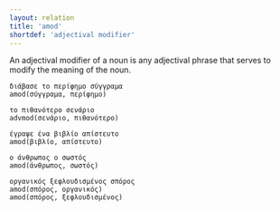 ```yaml
---
layout: relation
title: 'amod'
shortdef: 'adjectival modifier'
---
```


An adjectival modifier of a noun is any adjectival phrase that serves
to modify the meaning of the noun.

~~~ sdparse
διάβασε το περίφημο σύγγραμα
amod(σύγγραμα, περίφημο)
~~~

~~~ sdparse
το πιθανότερο σενάριο
advmod(σενάριο, πιθανότερο)
~~~

~~~ sdparse
έγραψε ένα βιβλίο απίστευτο
amod(βιβλίο, απίστευτο)
~~~

~~~ sdparse
ο άνθρωπος ο σωστός
amod(άνθρωπος, σωστός)
~~~

~~~ sdparse
οργανικός ξεφλουδισμένος σπόρος
amod(σπόρος, οργανικός)
amod(σπόρος, ξεφλουδισμένος)
~~~


<!--
TODO 
~~~ sdparse
Ο αμερικανός πρόεδρος
amod(πρόεδρος, αμερικανός)
~~~

~~~ sdparse
mention
η φιλοσοφική θα κλείσει
το πολιτειακό θα λυθεί
έβαλε δευτέρα
το νεαρόν της ηλικίας (Mackridge)
~~~


~~~ sdparse
Sam took out  a 3 million dollar loan
amod(loan, dollar)
~~~

~~~ sdparse
Sam took out  a $ 3 million loan
amod(loan, $)
~~~
-->
<!-- Interlanguage links updated Út zář 29 18:41:06 CEST 2020 -->
